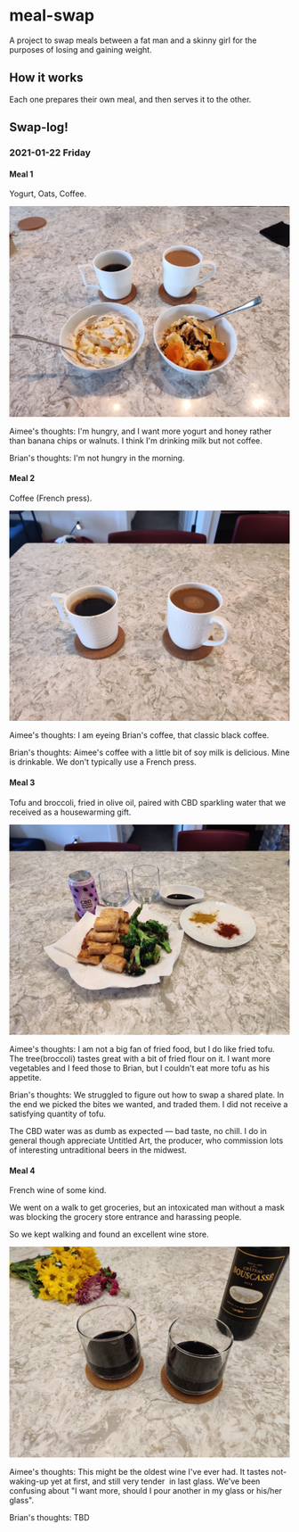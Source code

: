 # meal-swap

A project to swap meals between a fat man and a skinny girl
for the purposes of losing and gaining weight.

## How it works

Each one prepares their own meal, and then serves it to the other.


## Swap-log!


### 2021-01-22 Friday


#### Meal 1

Yogurt, Oats, Coffee.

![2021-01-22_1](images/2021-01-22_1.jpg)

Aimee's thoughts: 
I'm hungry, and I want more yogurt and honey rather than banana chips or walnuts.
I think I'm drinking milk but not coffee.

Brian's thoughts:
I'm not hungry in the morning.


#### Meal 2

Coffee (French press).

![2021-01-22_2](images/2021-01-22_2.jpg)

Aimee's thoughts:
I am eyeing Brian's coffee, that classic black coffee.

Brian's thoughts:
Aimee's coffee with a little bit of soy milk is delicious.
Mine is drinkable.
We don't typically use a French press.


#### Meal 3

Tofu and broccoli,
fried in olive oil,
paired with CBD sparkling water that we received as a housewarming gift.

![2021-01-22_3](images/2021-01-22_3.jpg)

Aimee's thoughts:
I am not a big fan of fried food, but I do like fried tofu.
The tree(broccoli) tastes great with a bit of fried flour on it.
I want more vegetables and I feed those to Brian, but I couldn't eat more tofu as his appetite.

Brian's thoughts:
We struggled to figure out how to swap a shared plate.
In the end we picked the bites we wanted,
and traded them.
I did not receive a satisfying quantity of tofu.

The CBD water was as dumb as expected &mdash;
bad taste, no chill.
I do in general though appreciate Untitled Art,
the producer,
who commission lots of interesting untraditional beers in the midwest.


#### Meal 4

French wine of some kind.

We went on a walk to get groceries,
but an intoxicated man without a mask was blocking
the grocery store entrance and harassing people.

So we kept walking and found an excellent wine store.

![2021-01-22_4](images/2021-01-22_4.jpg)

Aimee's thoughts:
This might be the oldest wine I've ever had. It tastes not-waking-up yet at first,
and still very tender  in last glass. We've been confusing about
"I want more, should I pour another in my glass or his/her glass".

Brian's thoughts:
TBD
